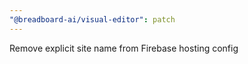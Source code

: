 ```yaml
---
"@breadboard-ai/visual-editor": patch
---
```


Remove explicit site name from Firebase hosting config
